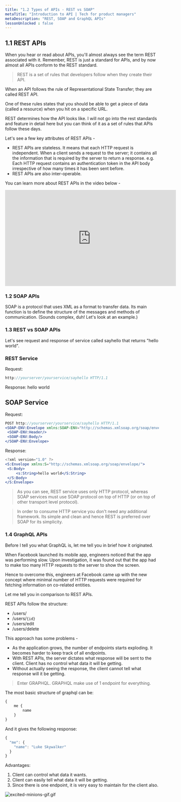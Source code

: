 ```yaml
---
title: "1.2 Types of APIs - REST vs SOAP"
metaTitle: "Introduction to API | Tech for product managers"
metaDescription: "REST, SOAP and GraphQL APIs"
lessonUnlocked : false
---
```



## 1.1 REST APIs

When you hear or read about APIs, you'll almost always see the term REST associated with it. Remember, REST is just a standard for APIs, and by now almost all APIs conform to the REST standard.

> REST is a set of rules that developers follow when they create their API.

When an API follows the rule of Representational State Transfer; they are called REST API.

One of these rules states that you should be able to get a piece of data (called a resource) when you hit on a specific URL.

REST determines how the API looks like. I will not go into the rest standards and feature in detail here but you can think of it as a set of rules that APIs follow these days.

Let's see a few key attributes of REST APIs - 

- REST APIs are stateless. It means that each HTTP request is independent. When a client sends a request to the server; it contains all the information that is required by the server to return a response. e.g. Each HTTP request contains an authentication token in the API body irrespective of how many times it has been sent before.
- REST APIs are also inter-operable. 

You can learn more about REST APIs in the video below - 

<iframe width="560" height="315" src="https://www.youtube.com/embed/-mN3VyJuCjM" title="YouTube video player" frameborder="0" allow="accelerometer; autoplay; clipboard-write; encrypted-media; gyroscope; picture-in-picture" allowfullscreen></iframe>

### 1.2 SOAP APIs

SOAP is a protocol that uses XML as a format to transfer data. Its main function is to define the structure of the messages and methods of communication. (Sounds complex, duh! Let's look at an example.)

### 1.3 REST vs SOAP APIs

Let's see request and response of service called sayhello that returns "hello world".

### REST Service

Request: 
``` jsx
http://yourserver/yourservice/sayhello HTTP/1.1
```

Response:
hello world

## SOAP Service
Request:

``` jsx
POST http://yourserver/yourservice/sayhello HTTP/1.1 
<SOAP-ENV:Envelope xmlns:SOAP-ENV="http://schemas.xmlsoap.org/soap/envelope/"> 
 <SOAP-ENV:Header/> 
 <SOAP-ENV:Body/> 
</SOAP-ENV:Envelope> 
```

Response:
``` jsx
<?xml version="1.0" ?> 
<S:Envelope xmlns:S="http://schemas.xmlsoap.org/soap/envelope/"> 
 <S:Body> 
     <s:String>hello world</S:String> 
 </S:Body> 
</S:Envelope> 
```

> As you can see, REST service uses only HTTP protocol, whereas SOAP services must use SOAP protocol on top of HTTP (or on top of other transport level protocol).

> In order to consume HTTP service you don't need any additional framework. Its simple and clean and hence REST is preferred over SOAP for its simplicity.


### 1.4 GraphQL APIs

Before I tell you what GraphQL is, let me tell you in brief how it originated.

When Facebook launched its mobile app, engineers noticed that the app was performing slow. Upon investigation, it was found out that the app had to make too many HTTP requests to the server to show the screen.

Hence to overcome this, engineers at Facebook came up with the new concept where minimal number of HTTP requests were required for fetching information on co-related entities.

Let me tell you in comparison to REST APIs.

REST APIs follow the structure:

- /users/
- /users/`{id}`
- /users/edit
- /users/delete

This approach has some problems - 

- As the application grows, the number of endpoints starts exploding. It becomes harder to keep track of all endpoints.
- With REST APIs, the server dictates what response will be sent to the client. Client has no control what data it will be getting.
- Without actually seeing the response, the client cannot tell what response will it be getting.

> Enter GRAPHQL. GRAPHQL make use of 1 endpoint for everything.

The most basic structure of graphql can be:

``` jsx
{ 
	me { 
		name 
	} 
} 
```

And it gives the following response:

``` jsx
{ 
  "me": { 
    "name": "Luke Skywalker" 
  } 
} 
```

Advantages:

1. Client can control what data it wants.
2. Client can easily tell what data it will be getting.
3. Since there is one endpoint, it is very easy to maintain for the client also.

![excited-minions-gif.gif](/images/api-for-pm/excited-minions-gif.gif)


